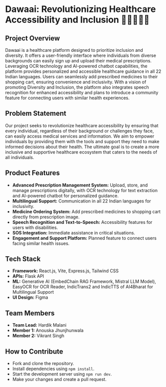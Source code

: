 # Dawaai: Revolutionizing Healthcare Accessibility and Inclusion 👩‍⚕️👨‍⚕️💊

## Project Overview
Dawaai is a healthcare platform designed to prioritize inclusion and diversity. It offers a user-friendly interface where individuals from diverse backgrounds can easily sign up and upload their medical prescriptions. Leveraging OCR technology and AI-powered chatbot capabilities, the platform provides personalized and accessible healthcare guidance in all 22 Indian languages. Users can seamlessly add prescribed medicines to their shopping cart, ensuring convenience and inclusivity. With a vision of promoting Diversity and Inclusion, the platform also integrates speech recognition for enhanced accessibility and plans to introduce a community feature for connecting users with similar health experiences.

## Problem Statement
Our project seeks to revolutionize healthcare accessibility by ensuring that every individual, regardless of their background or challenges they face, can easily access medical services and information. We aim to empower individuals by providing them with the tools and support they need to make informed decisions about their health. The ultimate goal is to create a more inclusive and supportive healthcare ecosystem that caters to the needs of all individuals.

## Product Features
- **Advanced Prescription Management System:** Upload, store, and manage prescriptions digitally, with OCR technology for text extraction and AI-powered chatbot for personalized guidance.
- **Multilingual Support:** Communication in all 22 Indian languages for inclusivity.
- **Medicine Ordering System:** Add prescribed medicines to shopping cart directly from prescription image.
- **Speech Recognition and Text-to-Speech:** Accessibility features for users with disabilities.
- **SOS Integration:** Immediate assistance in critical situations.
- **Engagement and Support Platform:** Planned feature to connect users facing similar health issues.

## Tech Stack
- **Framework:** React.js, Vite, Express.js, Tailwind CSS
- **APIs:** Flask API
- **ML:** Generative AI (EmbedChain RAG Framework, Mistral LLM Model), EasyOCR for OCR Reader, IndicTrans2 and IndicTTS of AI4Bharat for Multilingual Support
- **UI Design:** Figma

## Team Members
- **Team Lead:** Hardik Malani
- **Member 1:** Anouska Jhunjhunwala
- **Member 2:** Vikrant Singh


## How to Contribute
- Fork and clone the repository.
- Install dependencies using `npm install`.
- Start the development server using `npm run dev`.
- Make your changes and create a pull request.

